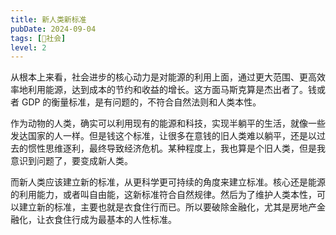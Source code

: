 ```yaml
---
title: 新人类新标准
pubDate: 2024-09-04
tags: [👫社会]
level: 2
---
```


从根本上来看，社会进步的核心动力是对能源的利用上面，通过更大范围、更高效率地利用能源，达到成本的节约和收益的增长。这方面马斯克算是杰出者了。钱或者 GDP 的衡量标准，是有问题的，不符合自然法则和人类本性。

作为动物的人类，确实可以利用现有的能源和科技，实现半躺平的生活，就像一些发达国家的人一样。但是钱这个标准，让很多在意钱的旧人类难以躺平，还是以过去的惯性思维逐利，最终导致经济危机。某种程度上，我也算是个旧人类，但是我意识到问题了，要变成新人类。

而新人类应该建立新的标准，从更科学更可持续的角度来建立标准。核心还是能源的利用能力，或者叫自由能，这新标准符合自然规律。然后为了维护人类本性，可以建立新的标准，主要也就是衣食住行而已。所以要破除金融化，尤其是房地产金融化，让衣食住行成为最基本的人性标准。
